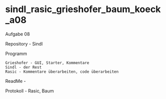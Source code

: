 sindl_rasic_grieshofer_baum_koeck_a08
=====================================
Aufgabe 08

Repository - Sindl

Programm

    Grieshofer - GUI, Starter, Kommentare
    Sindl - der Rest
    Rasic - Kommentare überarbeiten, code überarbeiten
    

ReadMe - 

Protokoll - Rasic, Baum
